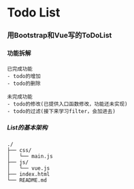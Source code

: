 # Todo List
### 用Bootstrap和Vue写的ToDoList
#### 功能拆解
```
已完成功能
- todo的增加
- todo的删除
```
```
未完成功能
- todo的修改(已提供入口函数修改，功能还未实现)
- todo的过滤(接下来学习filter，会加进去)
```
##### List的基本架构
```
./
├── css/
│   └── main.js
├── js/
│   └── vue.js
├── index.html
└── README.md
```
